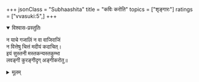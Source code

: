 +++
jsonClass = "Subhaashita"
title = "कविः करोति"
topics = ["शृङ्गारः"]
ratings = ["vvasuki:5",]
+++

<details open><summary>विश्वास-प्रस्तुतिः</summary>

न याचे गजालिं न वा वाजिराजिं  
न वित्तेषु चित्तं मदीयं कदाचित्।  
इयं सुस्तनी मस्तकन्यस्तकुम्भा  
लवङ्गी कुरङ्गीदृग् अङ्गीकरोतु॥
</details>

<details><summary>मूलम्</summary>

न याचे गजालिं न वा वाजिराजिं  
न वित्तेषु चित्तं मदीयं कदाचित्।  
इयं सुस्तनी मस्तकन्यस्तकुम्भा  
लवङ्गी कुरङ्गीदृगङ्गीकरोतु॥
</details>
